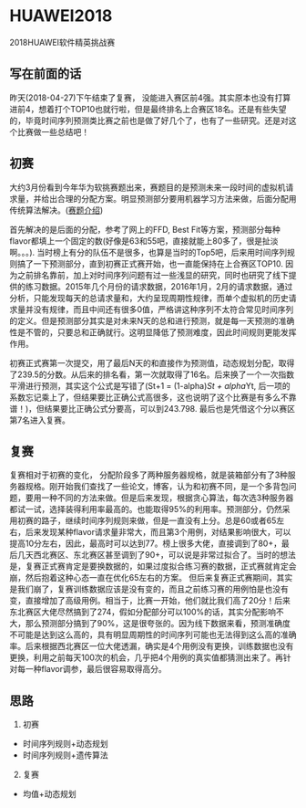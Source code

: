 # HUAWEI2018
2018HUAWEI软件精英挑战赛

## 写在前面的话
昨天(2018-04-27)下午结束了复赛， 没能进入赛区前4强。其实原本也没有打算进前4，想着打个TOP10也就行啦，但是最终排名上合赛区18名。还是有些失望的，毕竟时间序列预测类比赛之前也是做了好几个了，也有了一些研究。还是对这个比赛做一些总结吧！

## 初赛
大约3月份看到今年华为软挑赛题出来，赛题目的是预测未来一段时间的虚拟机请求量，并给出合理的分配方案。明显预测部分要用机器学习方法来做，后面分配用传统算法解决。([赛题介绍](http://codecraft.devcloud.huaweicloud.com/home/detail))

首先解决的是后面的分配，参考了网上的FFD, Best Fit等方案，预测部分每种flavor都填上一个固定的数(好像是63和55吧，直接就能上80多了，很是扯淡啊。。。). 当时榜上有分的队伍不是很多，也算是当时的Top5吧，后来用时间序列规则搞了一下预测部分，直到初赛正式赛开始，也一直能保持在上合赛区TOP10. 因为之前排名靠前，加上对时间序列问题有过一些浅显的研究，同时也研究了线下提供的练习数据。2015年几个月份的请求数据，2016年1月，2月的请求数据，通过分析，只能发现每天的总请求量和，大约呈现周期性规律，而单个虚拟机的历史请求量并没有规律，而且中间还有很多0值，严格讲这种序列不太符合常见时间序列的定义。但是预测部分其实是对未来N天的总和进行预测，就是每一天预测的准确性是不管的，只要总和正确就行。这明显降低了预测难度，因此时间规则更能发挥作用。 

初赛正式赛第一次提交，用了最后N天的和直接作为预测值，动态规划分配，取得了239.5的分数。从后来的排名看，第一次就取得了16名。后来换了一个一次指数平滑进行预测，其实这个公式是写错了(St+1 = (1-alpha)*St + alpha*Yt, 后一项的系数忘记乘上了，但结果要比正确公式高很多，这也说明了这个比赛是有多么不靠谱！)，但结果要比正确公式分要高，可以到243.798. 最后也是凭借这个分以赛区第7名进入复赛。

## 复赛
复赛相对于初赛的变化， 分配阶段多了两种服务器规格，就是装箱部分有了3种服务器规格。刚开始我们查找了一些论文，博客，认为和初赛不同，是一个多背包问题，要用一种不同的方法来做。但是后来发现，根据贪心算法，每次选3种服务器都试一试，选择装得利用率最高的。也能取得95%的利用率。预测部分，仍然采用初赛的路子，继续时间序列规则来做，但是一直没有上分。总是60或者65左右，后来发现某种flavor请求量非常大，而且第3个用例，对结果影响很大，可以提高10分左右，因此，最高时可以达到77。榜上很多大佬，直接调到了80+，最后几天西北赛区、东北赛区甚至调到了90+，可以说是非常过拟合了。当时的想法是，复赛正式赛肯定是要换数据的，如果过度拟合练习赛的数据，正式赛就肯定会崩，然后抱着这种心态一直在优化65左右的方案。 但后来复赛正式赛期间，其实是我们崩了，复赛训练数据应该是没有变的，而且之前练习赛的用例怕是也没有变，直接增加了高级用例。相当于，比赛一开始，他们就比我们高了20分！后来东北赛区大佬尽然搞到了274，假如分配部分可以100%的话，其实分配影响不大，那么预测部分搞到了90%，这是很夸张的。因为线下数据来看，预测准确度不可能是达到这么高的，具有明显周期性的时间序列可能也无法得到这么高的准确率。后来根据西北赛区一位大佬透漏，确实是4个用例没有更换，训练数据也没有更换，利用之前每天100次的机会，几乎把4个用例的真实值都猜测出来了。再针对每一种flavor调参，最后很容易取得高分。 

## 思路

1. 初赛
- 时间序列规则+动态规划
- 时间序列规则+遗传算法

2. 复赛
- 均值+动态规划



